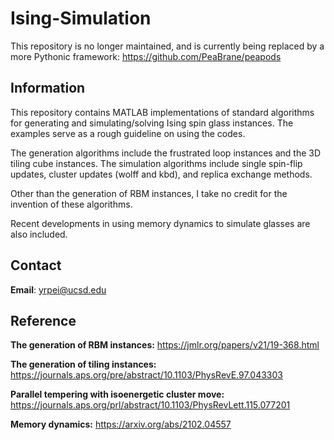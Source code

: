# Ising-Simulation

This repository is no longer maintained, and is currently being replaced by a more Pythonic framework:
https://github.com/PeaBrane/peapods

## Information

This repository contains MATLAB implementations of standard algorithms for generating and simulating/solving Ising spin glass instances. The examples serve as a rough guideline on using the codes. 

The generation algorithms include the frustrated loop instances and the 3D tiling cube instances. The simulation algorithms include single spin-flip updates, cluster updates (wolff and kbd), and replica exchange methods.

Other than the generation of RBM instances, I take no credit for the invention of these algorithms.

Recent developments in using memory dynamics to simulate glasses are also included.

## Contact

**Email**: yrpei@ucsd.edu

## Reference

**The generation of RBM instances:**
https://jmlr.org/papers/v21/19-368.html

**The generation of tiling instances:**
https://journals.aps.org/pre/abstract/10.1103/PhysRevE.97.043303

**Parallel tempering with isoenergetic cluster move:**
https://journals.aps.org/prl/abstract/10.1103/PhysRevLett.115.077201

**Memory dynamics:**
https://arxiv.org/abs/2102.04557
